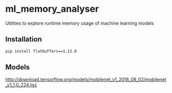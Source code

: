 # ml_memory_analyser
Utilities to explore runtime memory usage of machine learning models

## Installation

```bash
pip install flatbuffers==1.12.0
```

## Models

http://download.tensorflow.org/models/mobilenet_v1_2018_08_02/mobilenet_v1_1.0_224.tgz